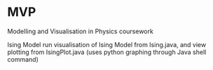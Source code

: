 # MVP
Modelling and Visualisation in Physics coursework

Ising Model
run visualisation of Ising Model from Ising.java, and view plotting from IsingPlot.java (uses python graphing through Java shell command)

